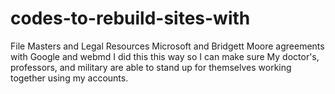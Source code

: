 # codes-to-rebuild-sites-with
File Masters and Legal Resources Microsoft and Bridgett Moore agreements with Google and webmd
I did this this way so I can make sure My doctor's, professors, and military are able to stand up for themselves working together using my accounts.
